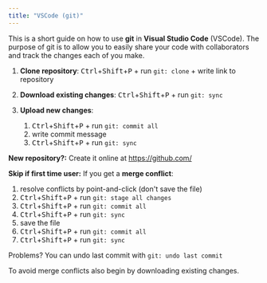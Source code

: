 ```yaml
---
title: "VSCode (git)"
---
```


This is a short guide on how to use **git** in **Visual Studio Code** (VSCode). The purpose of git is to allow you to easily share your code with collaborators and track the changes each of you make.

1. **Clone repository**: <kbd>Ctrl</kbd>+<kbd>Shift</kbd>+<kbd>P</kbd> + run `git: clone` + write link to repository
2. **Download existing changes**: <kbd>Ctrl</kbd>+<kbd>Shift</kbd>+<kbd>P</kbd> + run `git: sync`
3. **Upload new changes**: 
  
    1. <kbd>Ctrl</kbd>+<kbd>Shift</kbd>+<kbd>P</kbd> + run `git: commit all`
    2. write commit message
    3. <kbd>Ctrl</kbd>+<kbd>Shift</kbd>+<kbd>P</kbd> + run `git: sync`
    
**New repository?:** Create it online at https://github.com/

**Skip if first time user:** If you get a **merge conflict**:

1. resolve conflicts by point-and-click (don't save the file)
2. <kbd>Ctrl</kbd>+<kbd>Shift</kbd>+<kbd>P</kbd> + run `git: stage all changes`
3. <kbd>Ctrl</kbd>+<kbd>Shift</kbd>+<kbd>P</kbd> + run `git: commit all`
4. <kbd>Ctrl</kbd>+<kbd>Shift</kbd>+<kbd>P</kbd> + run `git: sync`
5. save the file
6. <kbd>Ctrl</kbd>+<kbd>Shift</kbd>+<kbd>P</kbd> + run `git: commit all`
7. <kbd>Ctrl</kbd>+<kbd>Shift</kbd>+<kbd>P</kbd> + run `git: sync`

Problems? You can undo last commit with `git: undo last commit`

To avoid merge conflicts also begin by downloading existing changes.
